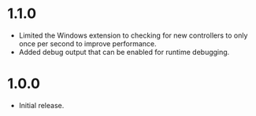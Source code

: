 1.1.0
======

* Limited the Windows extension to checking for new controllers to only once per second to improve performance.
* Added debug output that can be enabled for runtime debugging.




1.0.0
======

* Initial release.
